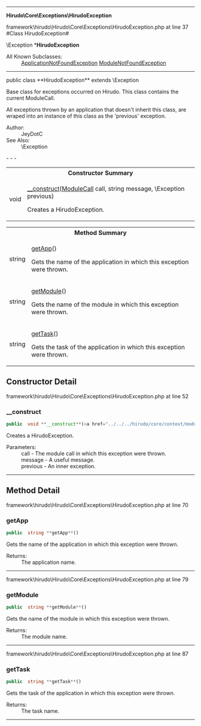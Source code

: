 - - -

**Hirudo\Core\Exceptions\HirudoException**
<div class="location">framework\hirudo\Hirudo\Core\Exceptions\HirudoException.php at line 37</div>
#Class HirudoException#

\Exception
***HirudoException**


<dl>
<dt>All Known Subclasses:</dt>
<dd><a href="https://github.com/JeyDotC/Hirudo-docs/blob/master/hirudo/core/exceptions/applicationnotfoundexception.html">ApplicationNotFoundException</a> <a href="https://github.com/JeyDotC/Hirudo-docs/blob/master/hirudo/core/exceptions/modulenotfoundexception.html">ModuleNotFoundException</a> </dd>
</dl>

- - -

<p class="signature">public  class **HirudoException**
extends \Exception

</p>

<div class="comment" id="overview_description"><p><p>Base class for exceptions occurred on Hirudo. This class contains the
current ModuleCall.</p></p><p><p>All exceptions thrown by an application that doesn't inherit this class,
are wraped into an instance of this class as the 'previous' exception.</p></p></div>

<dl>
<dt>Author:</dt>
<dd>JeyDotC</dd>
<dt>See Also:</dt>
<dd>\Exception</dd>
</dl>
- - -

<table id="summary_constructor">
<tr><th colspan="2">Constructor Summary</th></tr>
<tr>
<td class="type"> void</td>
<td class="description"><p class="name"><a href="#__construct">__construct</a>(<a href="../../../hirudo/core/context/modulecall.html">ModuleCall</a> call, string message, \Exception previous)</p><p class="description">Creates a HirudoException.</p></td>
</tr>
</table>

<table id="summary_method">
<tr><th colspan="2">Method Summary</th></tr>
<tr>
<td class="type"> string</td>
<td class="description"><p class="name"><a href="#getApp">getApp</a>()</p><p class="description">Gets the name of the application in which this exception were thrown.</p></td>
</tr>
<tr>
<td class="type"> string</td>
<td class="description"><p class="name"><a href="#getModule">getModule</a>()</p><p class="description">Gets the name of the module in which this exception were thrown.</p></td>
</tr>
<tr>
<td class="type"> string</td>
<td class="description"><p class="name"><a href="#getTask">getTask</a>()</p><p class="description">Gets the task of the application in which this exception were thrown.</p></td>
</tr>
</table>

<h2 id="detail_method">Constructor Detail</h2>
<div class="location">framework\hirudo\Hirudo\Core\Exceptions\HirudoException.php at line 52</div>
<h3 id="__construct()">__construct</h3>

```php
public  void **__construct**(<a href="../../../hirudo/core/context/modulecall.html">ModuleCall</a> call, string message, \Exception previous)
```
<div class="details">
<p>Creates a HirudoException.</p><dl>
<dt>Parameters:</dt>
<dd>call - The module call in which this exception were thrown.</dd>
<dd>message - A useful message.</dd>
<dd>previous - An inner exception.</dd>
</dl>
</div>

- - -

<h2 id="detail_method">Method Detail</h2>
<div class="location">framework\hirudo\Hirudo\Core\Exceptions\HirudoException.php at line 70</div>
<h3 id="getApp()">getApp</h3>

```php
public  string **getApp**()
```
<div class="details">
<p>Gets the name of the application in which this exception were thrown.</p><dl>
<dt>Returns:</dt>
<dd>The application name.</dd>
</dl>
</div>

- - -

<div class="location">framework\hirudo\Hirudo\Core\Exceptions\HirudoException.php at line 79</div>
<h3 id="getModule()">getModule</h3>

```php
public  string **getModule**()
```
<div class="details">
<p>Gets the name of the module in which this exception were thrown.</p><dl>
<dt>Returns:</dt>
<dd>The module name.</dd>
</dl>
</div>

- - -

<div class="location">framework\hirudo\Hirudo\Core\Exceptions\HirudoException.php at line 87</div>
<h3 id="getTask()">getTask</h3>

```php
public  string **getTask**()
```
<div class="details">
<p>Gets the task of the application in which this exception were thrown.</p><dl>
<dt>Returns:</dt>
<dd>The task name.</dd>
</dl>
</div>

- - -

